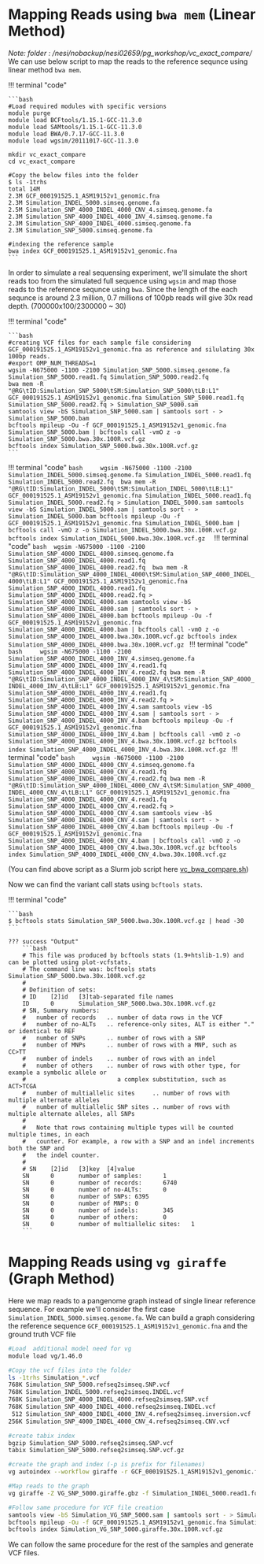 # Mapping Reads using `bwa mem` (Linear Method)
_Note: folder : /nesi/nobackup/nesi02659/pg_workshop/vc_exact_compare/_
We can use below script to map the reads to the reference sequnce using linear method `bwa mem`.

!!! terminal "code"

    ```bash
    #Load required modules with specific versions
    module purge
    module load BCFtools/1.15.1-GCC-11.3.0
    module load SAMtools/1.15.1-GCC-11.3.0
    module load BWA/0.7.17-GCC-11.3.0
    module load wgsim/20111017-GCC-11.3.0
    
    mkdir vc_exact_compare
    cd vc_exact_compare
    
    #Copy the below files into the folder
    $ ls -1trhs
    total 14M
    2.3M GCF_000191525.1_ASM19152v1_genomic.fna
    2.3M Simulation_INDEL_5000.simseq.genome.fa
    2.5M Simulation_SNP_4000_INDEL_4000_CNV_4.simseq.genome.fa
    2.3M Simulation_SNP_4000_INDEL_4000_INV_4.simseq.genome.fa
    2.3M Simulation_SNP_4000_INDEL_4000.simseq.genome.fa
    2.3M Simulation_SNP_5000.simseq.genome.fa
    
    #indexing the reference sample
    bwa index GCF_000191525.1_ASM19152v1_genomic.fna 
    ```
In order to simulate a real sequensing experiment, we'll simulate the short reads too from the simulated full sequence using `wgsim` and map those reads to the reference sequnce using `bwa`. Since the length of the each sequnce is around 2.3 million, 0.7 millions of 100pb reads will give 30x read depth. (700000x100/2300000 ~ 30)

!!! terminal "code"

    ```bash
    #creating VCF files for each sample file considering GCF_000191525.1_ASM19152v1_genomic.fna as reference and silulating 30x 100bp reads. 
    #export OMP_NUM_THREADS=1
    wgsim -N675000 -1100 -2100 Simulation_SNP_5000.simseq.genome.fa Simulation_SNP_5000.read1.fq Simulation_SNP_5000.read2.fq 
    bwa mem -R "@RG\tID:Simulation_SNP_5000\tSM:Simulation_SNP_5000\tLB:L1" GCF_000191525.1_ASM19152v1_genomic.fna Simulation_SNP_5000.read1.fq Simulation_SNP_5000.read2.fq > Simulation_SNP_5000.sam
    samtools view -bS Simulation_SNP_5000.sam | samtools sort - > Simulation_SNP_5000.bam
    bcftools mpileup -Ou -f GCF_000191525.1_ASM19152v1_genomic.fna Simulation_SNP_5000.bam | bcftools call -vmO z -o Simulation_SNP_5000.bwa.30x.100R.vcf.gz
    bcftools index Simulation_SNP_5000.bwa.30x.100R.vcf.gz 
    ```
!!! terminal "code"
    ```bash    
    wgsim -N675000 -1100 -2100 Simulation_INDEL_5000.simseq.genome.fa Simulation_INDEL_5000.read1.fq Simulation_INDEL_5000.read2.fq 
    bwa mem -R "@RG\tID:Simulation_INDEL_5000\tSM:Simulation_INDEL_5000\tLB:L1" GCF_000191525.1_ASM19152v1_genomic.fna Simulation_INDEL_5000.read1.fq Simulation_INDEL_5000.read2.fq > Simulation_INDEL_5000.sam
    samtools view -bS Simulation_INDEL_5000.sam | samtools sort - > Simulation_INDEL_5000.bam
    bcftools mpileup -Ou -f GCF_000191525.1_ASM19152v1_genomic.fna Simulation_INDEL_5000.bam | bcftools call -vmO z -o Simulation_INDEL_5000.bwa.30x.100R.vcf.gz
    bcftools index Simulation_INDEL_5000.bwa.30x.100R.vcf.gz 
    ```
!!! terminal "code"
    ```bash 
    wgsim -N675000 -1100 -2100 Simulation_SNP_4000_INDEL_4000.simseq.genome.fa Simulation_SNP_4000_INDEL_4000.read1.fq Simulation_SNP_4000_INDEL_4000.read2.fq 
    bwa mem -R "@RG\tID:Simulation_SNP_4000_INDEL_4000\tSM:Simulation_SNP_4000_INDEL_4000\tLB:L1" GCF_000191525.1_ASM19152v1_genomic.fna Simulation_SNP_4000_INDEL_4000.read1.fq  Simulation_SNP_4000_INDEL_4000.read2.fq > Simulation_SNP_4000_INDEL_4000.sam
    samtools view -bS Simulation_SNP_4000_INDEL_4000.sam | samtools sort - > Simulation_SNP_4000_INDEL_4000.bam
    bcftools mpileup -Ou -f GCF_000191525.1_ASM19152v1_genomic.fna Simulation_SNP_4000_INDEL_4000.bam | bcftools call -vmO z -o Simulation_SNP_4000_INDEL_4000.bwa.30x.100R.vcf.gz
    bcftools index Simulation_SNP_4000_INDEL_4000.bwa.30x.100R.vcf.gz
    ```
!!! terminal "code"
    ```bash    
    wgsim -N675000 -1100 -2100 Simulation_SNP_4000_INDEL_4000_INV_4.simseq.genome.fa Simulation_SNP_4000_INDEL_4000_INV_4.read1.fq Simulation_SNP_4000_INDEL_4000_INV_4.read2.fq
    bwa mem -R "@RG\tID:Simulation_SNP_4000_INDEL_4000_INV_4\tSM:Simulation_SNP_4000_INDEL_4000_INV_4\tLB:L1" GCF_000191525.1_ASM19152v1_genomic.fna Simulation_SNP_4000_INDEL_4000_INV_4.read1.fq Simulation_SNP_4000_INDEL_4000_INV_4.read2.fq > Simulation_SNP_4000_INDEL_4000_INV_4.sam
    samtools view -bS Simulation_SNP_4000_INDEL_4000_INV_4.sam | samtools sort - > Simulation_SNP_4000_INDEL_4000_INV_4.bam
    bcftools mpileup -Ou -f GCF_000191525.1_ASM19152v1_genomic.fna Simulation_SNP_4000_INDEL_4000_INV_4.bam | bcftools call -vmO z -o Simulation_SNP_4000_INDEL_4000_INV_4.bwa.30x.100R.vcf.gz
    bcftools index Simulation_SNP_4000_INDEL_4000_INV_4.bwa.30x.100R.vcf.gz
    ```
!!! terminal "code"
    ```bash    
    wgsim -N675000 -1100 -2100 Simulation_SNP_4000_INDEL_4000_CNV_4.simseq.genome.fa Simulation_SNP_4000_INDEL_4000_CNV_4.read1.fq Simulation_SNP_4000_INDEL_4000_CNV_4.read2.fq
    bwa mem -R "@RG\tID:Simulation_SNP_4000_INDEL_4000_CNV_4\tSM:Simulation_SNP_4000_INDEL_4000_CNV_4\tLB:L1" GCF_000191525.1_ASM19152v1_genomic.fna Simulation_SNP_4000_INDEL_4000_CNV_4.read1.fq Simulation_SNP_4000_INDEL_4000_CNV_4.read2.fq > Simulation_SNP_4000_INDEL_4000_CNV_4.sam
    samtools view -bS Simulation_SNP_4000_INDEL_4000_CNV_4.sam | samtools sort - > Simulation_SNP_4000_INDEL_4000_CNV_4.bam
    bcftools mpileup -Ou -f GCF_000191525.1_ASM19152v1_genomic.fna Simulation_SNP_4000_INDEL_4000_CNV_4.bam | bcftools call -vmO z -o Simulation_SNP_4000_INDEL_4000_CNV_4.bwa.30x.100R.vcf.gz
    bcftools index Simulation_SNP_4000_INDEL_4000_CNV_4.bwa.30x.100R.vcf.gz
    ```
    
(You can find above script as a Slurm job script here [vc_bwa_compare.sh](https://github.com/nuzla/Pangenome-Graphs-Workshop/blob/main/Scripts/vc_bwa_compare.sh))

Now we can find the variant call stats using `bcftools stats`. 

!!! terminal "code"

    ```bash
    $ bcftools stats Simulation_SNP_5000.bwa.30x.100R.vcf.gz | head -30
    ```

    ??? success "Output"
        ```bash
        # This file was produced by bcftools stats (1.9+htslib-1.9) and can be plotted using plot-vcfstats.
        # The command line was: bcftools stats  Simulation_SNP_5000.bwa.30x.100R.vcf.gz
        #
        # Definition of sets:
        # ID    [2]id   [3]tab-separated file names
        ID      0       Simulation_SNP_5000.bwa.30x.100R.vcf.gz
        # SN, Summary numbers:
        #   number of records   .. number of data rows in the VCF
        #   number of no-ALTs   .. reference-only sites, ALT is either "." or identical to REF
        #   number of SNPs      .. number of rows with a SNP
        #   number of MNPs      .. number of rows with a MNP, such as CC>TT
        #   number of indels    .. number of rows with an indel
        #   number of others    .. number of rows with other type, for example a symbolic allele or
        #                          a complex substitution, such as ACT>TCGA
        #   number of multiallelic sites     .. number of rows with multiple alternate alleles
        #   number of multiallelic SNP sites .. number of rows with multiple alternate alleles, all SNPs
        # 
        #   Note that rows containing multiple types will be counted multiple times, in each
        #   counter. For example, a row with a SNP and an indel increments both the SNP and
        #   the indel counter.
        # 
        # SN    [2]id   [3]key  [4]value
        SN      0       number of samples:      1
        SN      0       number of records:      6740
        SN      0       number of no-ALTs:      0
        SN      0       number of SNPs: 6395
        SN      0       number of MNPs: 0
        SN      0       number of indels:       345
        SN      0       number of others:       0
        SN      0       number of multiallelic sites:   1
        ```

# Mapping Reads using `vg giraffe` (Graph Method)
Here we map reads to a pangenome graph instead of single linear reference sequence. For example we'll consider the first case `Simulation_INDEL_5000.simseq.genome.fa`. We can build a graph considering the reference sequence `GCF_000191525.1_ASM19152v1_genomic.fna` and the ground truth VCF file 

```bash
#Load  additional model need for vg
module load vg/1.46.0

#Copy the vcf files into the folder
ls -1trhs Simulation_*.vcf
768K Simulation_SNP_5000.refseq2simseq.SNP.vcf
768K Simulation_INDEL_5000.refseq2simseq.INDEL.vcf
768K Simulation_SNP_4000_INDEL_4000.refseq2simseq.SNP.vcf
768K Simulation_SNP_4000_INDEL_4000.refseq2simseq.INDEL.vcf
 512 Simulation_SNP_4000_INDEL_4000_INV_4.refseq2simseq.inversion.vcf
256K Simulation_SNP_4000_INDEL_4000_CNV_4.refseq2simseq.CNV.vcf

#create tabix index
bgzip Simulation_SNP_5000.refseq2simseq.SNP.vcf
tabix Simulation_SNP_5000.refseq2simseq.SNP.vcf.gz

#create the graph and index (-p is prefix for filenames)
vg autoindex --workflow giraffe -r GCF_000191525.1_ASM19152v1_genomic.fna -v Simulation_SNP_5000.refseq2simseq.SNP.vcf.gz -p VG_SNP_5000

#Map reads to the graph
vg giraffe -Z VG_SNP_5000.giraffe.gbz -f Simulation_INDEL_5000.read1.fq -f Simulation_INDEL_5000.read2.fq -o SAM > Simulation_VG_SNP_5000.sam

#Follow same procedure for VCF file creation
samtools view -bS Simulation_VG_SNP_5000.sam | samtools sort - > Simulation_VG_SNP_5000.bam
bcftools mpileup -Ou -f GCF_000191525.1_ASM19152v1_genomic.fna Simulation_VG_SNP_5000.bam | bcftools call -vmO z -o Simulation_VG_SNP_5000.giraffe.30x.100R.vcf.gz
bcftools index Simulation_VG_SNP_5000.giraffe.30x.100R.vcf.gz 
```
We can follow the same procedure for the rest of the samples and generate VCF files. 

